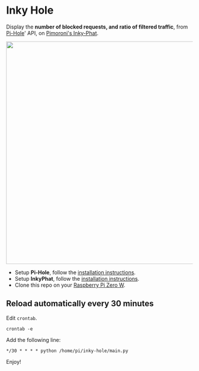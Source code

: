 # Inky Hole

Display the **number of blocked requests, and ratio of filtered traffic**, from [Pi-Hole](https://pi-hole.net)' API, on [Pimoroni's Inky-Phat](https://github.com/pimoroni/inky-phat/issues).

<img src='https://raw.githubusercontent.com/neauoire/inky-hole/master/PREVIEW.jpg?v=1' width="600"/>

- Setup **Pi-Hole**, follow the [installation instructions](https://learn.adafruit.com/pi-hole-ad-blocker-with-pi-zero-w/install-pi-hole).
- Setup **InkyPhat**, follow the [installation instructions](https://learn.pimoroni.com/tutorial/sandyj/getting-started-with-inky-phat).
- Clone this repo on your [Raspberry Pi Zero W](https://www.raspberrypi.org/products/).

## Reload automatically every 30 minutes

Edit `crontab`. 

```
crontab -e
```

Add the following line:

```
*/30 * * * * python /home/pi/inky-hole/main.py
```

Enjoy!